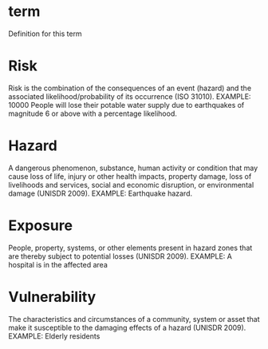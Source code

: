 # term
Definition for this term

# Risk
Risk is the combination of the consequences of an event (hazard) and the associated likelihood/probability of its occurrence (ISO 31010).
EXAMPLE: 10000 People will lose their potable water supply due to earthquakes of magnitude 6 or above with a percentage likelihood.

# Hazard
A dangerous phenomenon, substance, human activity or condition that may cause loss of life, injury or other health impacts, property damage, loss of livelihoods and services, social and economic disruption, or environmental damage (UNISDR 2009).
EXAMPLE: Earthquake hazard.

# Exposure
People, property, systems, or other elements present in hazard zones that are thereby subject to potential losses (UNISDR 2009).
EXAMPLE: A hospital is in the affected area

# Vulnerability
The characteristics and circumstances of a community, system or asset that make it susceptible to the damaging effects of a hazard (UNISDR 2009).
EXAMPLE: Elderly residents